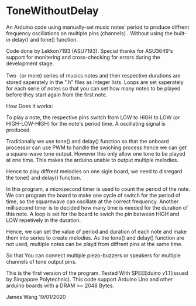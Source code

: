 # ToneWithoutDelay
An Arduino code using manually-set music notes‘ period to produce diffrent frequency oscillations on multiple pins (channels) . Without using the built-in delay() and tone() function.

Code done by Lekkon7193 (ASU7193).
Special thanks for ASU3649's support for monitering and cross-checking for errors during the development stage.

Two（or more) series of musics notes and their respective durations are stored saperately in the ".h" files as integer lists.
Loops are set saperately for each serie of notes 
so that you can set how many notes to be played before they start again from the first note.

How Does it works:

To play a note, the respective pins switch from LOW to HIGH to LOW (or HIGH-LOW-HIGH) for the note's period time.
A oscillating signal is produced.

Traditionally we use tone() and delay() function so that the onboard processor can use PWM to handle the swiching process hence we can get a square-wave tone output.
However this only allow one tone to be played at one time. This makes the arduino unable to output multiple melodies.

Hence to play diffrent melodies on one sigle board, we need to disregard the tone() and delay() function.

In this program, a microsecond timer is used to count the period of the note.
We can program the board to make one cycle of switch for the period of time, so the squarewave can oscillate at the correct frequency.
Another millisecond timer is to decided how many time is needed for the duration of this note. A loop is set for the board to swich  the pin between HIGH and LOW repetively in the duration.

Hence, we can set the value of period and duration of each note and make them into series to create melodies. As the tone() and delay() function are not used, multiple notes can be playd from diffrent pins at the same time.

So that You can connect multiple piezo-buzzers or speakers for multiple channels of tone output pins.

This is the first version of the program.
Tested With SPEEEduino v1.1(issued by Singapore Polytechnic). 
This code support Arduino Uno and other arduino boards with a DRAM >= 2048 Bytes.

James Wang 
19/01/2020
